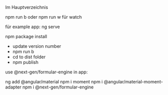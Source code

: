 Im Hauptverzeichnis

npm run b
oder 
npm run w 
für watch

für example app:
ng serve


npm package install

- update version number 
- npm run b
- cd to dist folder
- npm publish


use @next-gen/formular-engine in app:

ng add @angular/material
npm i moment
npm i @angular/material-moment-adapter
npm i @next-gen/formular-engine
